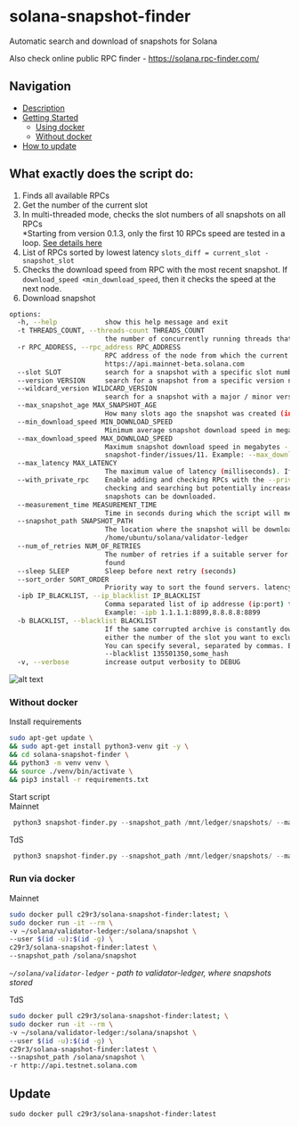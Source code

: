 # solana-snapshot-finder
Automatic search and download of snapshots for Solana  

Also check online public RPC finder - https://solana.rpc-finder.com/

## Navigation  

* [Description](#what-exactly-does-the-script-do)
* [Getting Started]()
    - [Using docker](#run-via-docker)  
    - [Without docker](#without-docker)  
* [How to update](#update)

## What exactly does the script do:  
1. Finds all available RPCs  
2. Get the number of the current slot  
3. In multi-threaded mode, checks the slot numbers of all snapshots on all RPCs  
*Starting from version 0.1.3, only the first 10 RPCs speed are tested in a loop. [See details here](https://github.com/c29r3/solana-snapshot-finder/releases/tag/0.1.3)
5. List of RPCs sorted by lowest latency
`slots_diff = current_slot - snapshot_slot`
5. Checks the download speed from RPC with the most recent snapshot. If `download_speed <min_download_speed`, then it checks the speed at the next node.  
6. Download snapshot  
```bash
options:
  -h, --help            show this help message and exit
  -t THREADS_COUNT, --threads-count THREADS_COUNT
                        the number of concurrently running threads that check snapshots for rpc nodes
  -r RPC_ADDRESS, --rpc_address RPC_ADDRESS
                        RPC address of the node from which the current slot number will be taken
                        https://api.mainnet-beta.solana.com
  --slot SLOT           search for a snapshot with a specific slot number (useful for network restarts)
  --version VERSION     search for a snapshot from a specific version node
  --wildcard_version WILDCARD_VERSION
                        search for a snapshot with a major / minor version e.g. 1.18 (excluding .23)
  --max_snapshot_age MAX_SNAPSHOT_AGE
                        How many slots ago the snapshot was created (in slots)
  --min_download_speed MIN_DOWNLOAD_SPEED
                        Minimum average snapshot download speed in megabytes
  --max_download_speed MAX_DOWNLOAD_SPEED
                        Maximum snapshot download speed in megabytes - https://github.com/c29r3/solana-
                        snapshot-finder/issues/11. Example: --max_download_speed 192
  --max_latency MAX_LATENCY
                        The maximum value of latency (milliseconds). If latency > max_latency --> skip
  --with_private_rpc    Enable adding and checking RPCs with the --private-rpc option.This slow down
                        checking and searching but potentially increases the number of RPCs from which
                        snapshots can be downloaded.
  --measurement_time MEASUREMENT_TIME
                        Time in seconds during which the script will measure the download speed
  --snapshot_path SNAPSHOT_PATH
                        The location where the snapshot will be downloaded (absolute path). Example:
                        /home/ubuntu/solana/validator-ledger
  --num_of_retries NUM_OF_RETRIES
                        The number of retries if a suitable server for downloading the snapshot was not
                        found
  --sleep SLEEP         Sleep before next retry (seconds)
  --sort_order SORT_ORDER
                        Priority way to sort the found servers. latency or slots_diff
  -ipb IP_BLACKLIST, --ip_blacklist IP_BLACKLIST
                        Comma separated list of ip addresse (ip:port) that will be excluded from the scan.
                        Example: -ipb 1.1.1.1:8899,8.8.8.8:8899
  -b BLACKLIST, --blacklist BLACKLIST
                        If the same corrupted archive is constantly downloaded, you can exclude it. Specify
                        either the number of the slot you want to exclude, or the hash of the archive name.
                        You can specify several, separated by commas. Example: -b 135501350,135501360 or
                        --blacklist 135501350,some_hash
  -v, --verbose         increase output verbosity to DEBUG
```
![alt text](https://raw.githubusercontent.com/c29r3/solana-snapshot-finder/aec9a59a7517a5049fa702675bdc8c770acbef99/2021-07-23_22-38.png?raw=true)

### Without docker   
Install requirements  
```bash
sudo apt-get update \
&& sudo apt-get install python3-venv git -y \
&& cd solana-snapshot-finder \
&& python3 -m venv venv \
&& source ./venv/bin/activate \
&& pip3 install -r requirements.txt
```

Start script  
Mainnet  
```python
 python3 snapshot-finder.py --snapshot_path /mnt/ledger/snapshots/ --max_latency 500 --measurement_time 10 --min_download_speed 290 --version 2.3.13
``` 

TdS  
```python
 python3 snapshot-finder.py --snapshot_path /mnt/ledger/snapshots/ --max_latency 500 --measurement_time 10 --min_download_speed 290 --version 2.3.13 -r https://api.testnet.solana.com
``` 

### Run via docker  
Mainnet  
```bash
sudo docker pull c29r3/solana-snapshot-finder:latest; \
sudo docker run -it --rm \
-v ~/solana/validator-ledger:/solana/snapshot \
--user $(id -u):$(id -g) \
c29r3/solana-snapshot-finder:latest \
--snapshot_path /solana/snapshot
```
*`~/solana/validator-ledger` - path to validator-ledger, where snapshots stored*

TdS  
```bash
sudo docker pull c29r3/solana-snapshot-finder:latest; \
sudo docker run -it --rm \
-v ~/solana/validator-ledger:/solana/snapshot \
--user $(id -u):$(id -g) \
c29r3/solana-snapshot-finder:latest \
--snapshot_path /solana/snapshot \
-r http://api.testnet.solana.com
```

## Update  
`sudo docker pull c29r3/solana-snapshot-finder:latest`
